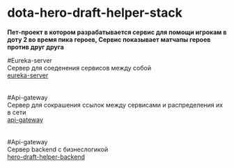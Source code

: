 # dota-hero-draft-helper-stack

**Пет-проект в котором разрабатывается сервис для помощи игрокам в доту 2 во время пика героев, Сервис показывает матчапы героев против друг друга**


#Eureka-server <br />
Сервер для соеденения сервисов между собой  <br />
[eureka-server](https://github.com/st1nkos/eureka-server) <br />  <br />  <br />
#Api-gateway <br />
Сервер для сокрашения ссылок между сервисами и распределения их в сети  <br /> 
[api-gateway](https://github.com/st1nkos/api-gateway) <br />  <br />  <br />
#Api-gateway <br />
Сервер backend с бизнеслогикой <br />
[hero-draft-helper-backend](https://github.com/st1nkos/hero-draft-helper-backend) <br />
